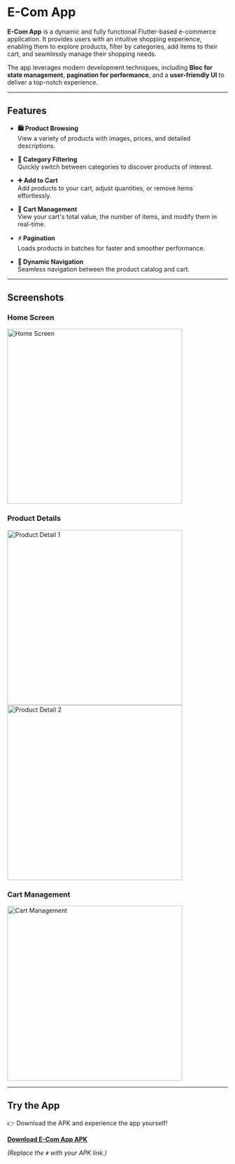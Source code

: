 # E-Com App

**E-Com App** is a dynamic and fully functional Flutter-based e-commerce application. It provides users with an intuitive shopping experience, enabling them to explore products, filter by categories, add items to their cart, and seamlessly manage their shopping needs.

The app leverages modern development techniques, including **Bloc for state management**, **pagination for performance**, and a **user-friendly UI** to deliver a top-notch experience.

---

## Features

- **🛍️ Product Browsing**  
  View a variety of products with images, prices, and detailed descriptions.

- **📂 Category Filtering**  
  Quickly switch between categories to discover products of interest.

- **➕ Add to Cart**  
  Add products to your cart, adjust quantities, or remove items effortlessly.

- **🛒 Cart Management**  
  View your cart's total value, the number of items, and modify them in real-time.

- **⚡ Pagination**  
  Loads products in batches for faster and smoother performance.

- **🔄 Dynamic Navigation**  
  Seamless navigation between the product catalog and cart.

---

## Screenshots

### Home Screen
<img src="https://github.com/user-attachments/assets/75b9a96e-4d49-4bfe-928d-3434ec15f6e6" alt="Home Screen" width="400"/>

### Product Details
<img src="https://github.com/user-attachments/assets/f047872b-0759-4937-a933-209e9c3072a3" alt="Product Detail 1" width="400"/>
<img src="https://github.com/user-attachments/assets/6c655049-7d07-4958-b5ee-2fc7d64d5115" alt="Product Detail 2" width="400"/>

### Cart Management
<img src="https://github.com/user-attachments/assets/8ea4f948-ceb3-4ef9-b9d4-3c77dc11be79" alt="Cart Management" width="400"/>

---

## Try the App

👉 Download the APK and experience the app yourself!

[**Download E-Com App APK**](#)

*(Replace the `#` with your APK link.)*
